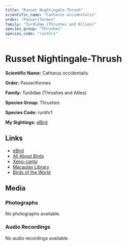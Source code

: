 ```yaml
---
title: "Russet Nightingale-Thrush"
scientific_name: "Catharus occidentalis"
order: "Passeriformes"
family: "Turdidae (Thrushes and Allies)"
species_group: "Thrushes"
species_code: "runthr1"
---
```


# Russet Nightingale-Thrush

**Scientific Name:** Catharus occidentalis

**Order:** Passeriformes

**Family:** Turdidae (Thrushes and Allies)

**Species Group:** Thrushes

**Species Code:** runthr1

**My Sightings:** [eBird](https://ebird.org/lifelist?r=world&time=life&spp=runthr1)

## Links
* [eBird](https://ebird.org/species/runthr1) 
* [All About Birds](https://www.allaboutbirds.org/guide/runthr1) 
* [Xeno-canto](https://www.xeno-canto.org/species/catharus-occidentalis) 
* [Macaulay Library](https://search.macaulaylibrary.org/catalog?taxonCode=runthr1&sort=rating_rank_desc)
* [Birds of the World](https://birdsoftheworld.org/bow/species/runthr1)

## Media
### Photographs
No photographs available.

### Audio Recordings
No audio recordings available.
